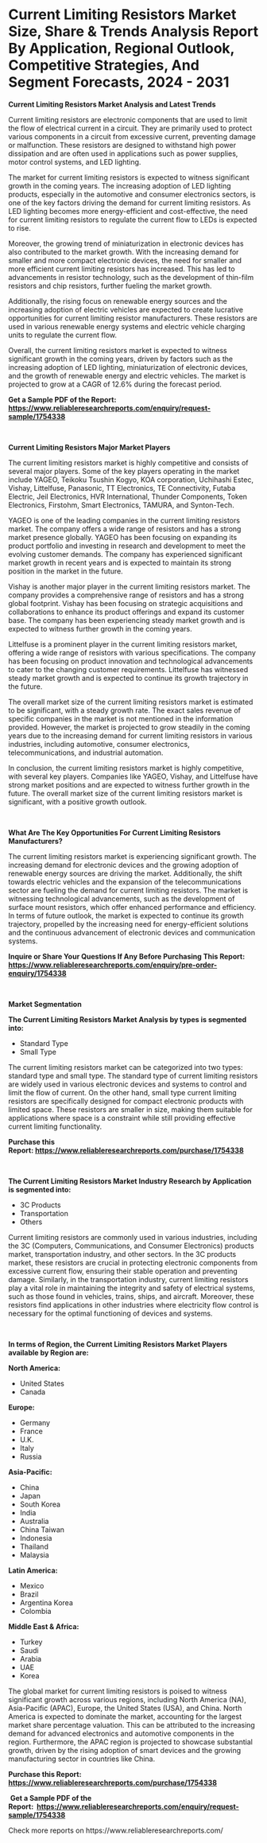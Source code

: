 <p><h1>Current Limiting Resistors Market Size, Share & Trends Analysis Report By Application, Regional Outlook, Competitive Strategies, And Segment Forecasts, 2024 - 2031</h1></p><p><strong>Current Limiting Resistors Market Analysis and Latest Trends</strong></p>
<p><p>Current limiting resistors are electronic components that are used to limit the flow of electrical current in a circuit. They are primarily used to protect various components in a circuit from excessive current, preventing damage or malfunction. These resistors are designed to withstand high power dissipation and are often used in applications such as power supplies, motor control systems, and LED lighting.</p><p>The market for current limiting resistors is expected to witness significant growth in the coming years. The increasing adoption of LED lighting products, especially in the automotive and consumer electronics sectors, is one of the key factors driving the demand for current limiting resistors. As LED lighting becomes more energy-efficient and cost-effective, the need for current limiting resistors to regulate the current flow to LEDs is expected to rise.</p><p>Moreover, the growing trend of miniaturization in electronic devices has also contributed to the market growth. With the increasing demand for smaller and more compact electronic devices, the need for smaller and more efficient current limiting resistors has increased. This has led to advancements in resistor technology, such as the development of thin-film resistors and chip resistors, further fueling the market growth.</p><p>Additionally, the rising focus on renewable energy sources and the increasing adoption of electric vehicles are expected to create lucrative opportunities for current limiting resistor manufacturers. These resistors are used in various renewable energy systems and electric vehicle charging units to regulate the current flow.</p><p>Overall, the current limiting resistors market is expected to witness significant growth in the coming years, driven by factors such as the increasing adoption of LED lighting, miniaturization of electronic devices, and the growth of renewable energy and electric vehicles. The market is projected to grow at a CAGR of 12.6% during the forecast period.</p></p>
<p><strong>Get a Sample PDF of the Report:&nbsp; <a href="https://www.reliableresearchreports.com/enquiry/request-sample/1754338">https://www.reliableresearchreports.com/enquiry/request-sample/1754338</a></strong></p>
<p>&nbsp;</p>
<p><strong>Current Limiting Resistors Major Market Players</strong></p>
<p><p>The current limiting resistors market is highly competitive and consists of several major players. Some of the key players operating in the market include YAGEO, Teikoku Tsushin Kogyo, KOA corporation, Uchihashi Estec, Vishay, Littelfuse, Panasonic, TT Electronics, TE Connectivity, Futaba Electric, Jeil Electronics, HVR International, Thunder Components, Token Electronics, Firstohm, Smart Electronics, TAMURA, and Synton-Tech.</p><p>YAGEO is one of the leading companies in the current limiting resistors market. The company offers a wide range of resistors and has a strong market presence globally. YAGEO has been focusing on expanding its product portfolio and investing in research and development to meet the evolving customer demands. The company has experienced significant market growth in recent years and is expected to maintain its strong position in the market in the future.</p><p>Vishay is another major player in the current limiting resistors market. The company provides a comprehensive range of resistors and has a strong global footprint. Vishay has been focusing on strategic acquisitions and collaborations to enhance its product offerings and expand its customer base. The company has been experiencing steady market growth and is expected to witness further growth in the coming years.</p><p>Littelfuse is a prominent player in the current limiting resistors market, offering a wide range of resistors with various specifications. The company has been focusing on product innovation and technological advancements to cater to the changing customer requirements. Littelfuse has witnessed steady market growth and is expected to continue its growth trajectory in the future.</p><p>The overall market size of the current limiting resistors market is estimated to be significant, with a steady growth rate. The exact sales revenue of specific companies in the market is not mentioned in the information provided. However, the market is projected to grow steadily in the coming years due to the increasing demand for current limiting resistors in various industries, including automotive, consumer electronics, telecommunications, and industrial automation.</p><p>In conclusion, the current limiting resistors market is highly competitive, with several key players. Companies like YAGEO, Vishay, and Littelfuse have strong market positions and are expected to witness further growth in the future. The overall market size of the current limiting resistors market is significant, with a positive growth outlook.</p></p>
<p>&nbsp;</p>
<p><strong>What Are The Key Opportunities For Current Limiting Resistors Manufacturers?</strong></p>
<p><p>The current limiting resistors market is experiencing significant growth. The increasing demand for electronic devices and the growing adoption of renewable energy sources are driving the market. Additionally, the shift towards electric vehicles and the expansion of the telecommunications sector are fueling the demand for current limiting resistors. The market is witnessing technological advancements, such as the development of surface mount resistors, which offer enhanced performance and efficiency. In terms of future outlook, the market is expected to continue its growth trajectory, propelled by the increasing need for energy-efficient solutions and the continuous advancement of electronic devices and communication systems.</p></p>
<p><strong>Inquire or Share Your Questions If Any Before Purchasing This Report: <a href="https://www.reliableresearchreports.com/enquiry/pre-order-enquiry/1754338">https://www.reliableresearchreports.com/enquiry/pre-order-enquiry/1754338</a></strong></p>
<p>&nbsp;</p>
<p><strong>Market Segmentation</strong></p>
<p><strong>The Current Limiting Resistors Market Analysis by types is segmented into:</strong></p>
<p><ul><li>Standard Type</li><li>Small Type</li></ul></p>
<p><p>The current limiting resistors market can be categorized into two types: standard type and small type. The standard type of current limiting resistors are widely used in various electronic devices and systems to control and limit the flow of current. On the other hand, small type current limiting resistors are specifically designed for compact electronic products with limited space. These resistors are smaller in size, making them suitable for applications where space is a constraint while still providing effective current limiting functionality.</p></p>
<p><strong>Purchase this Report:&nbsp;<a href="https://www.reliableresearchreports.com/purchase/1754338">https://www.reliableresearchreports.com/purchase/1754338</a></strong></p>
<p>&nbsp;</p>
<p><strong>The Current Limiting Resistors Market Industry Research by Application is segmented into:</strong></p>
<p><ul><li>3C Products</li><li>Transportation</li><li>Others</li></ul></p>
<p><p>Current limiting resistors are commonly used in various industries, including the 3C (Computers, Communications, and Consumer Electronics) products market, transportation industry, and other sectors. In the 3C products market, these resistors are crucial in protecting electronic components from excessive current flow, ensuring their stable operation and preventing damage. Similarly, in the transportation industry, current limiting resistors play a vital role in maintaining the integrity and safety of electrical systems, such as those found in vehicles, trains, ships, and aircraft. Moreover, these resistors find applications in other industries where electricity flow control is necessary for the optimal functioning of devices and systems.</p></p>
<p>&nbsp;</p>
<p><strong>In terms of Region, the Current Limiting Resistors Market Players available by Region are:</strong></p>
<p>
    <p> <strong> North America: </strong>
        <ul>
            <li>United States</li>
            <li>Canada</li>
        </ul>
        </p> 
    <p> <strong> Europe: </strong>
        <ul>
            <li>Germany</li>
            <li>France</li>
            <li>U.K.</li>
            <li>Italy</li>
            <li>Russia</li>
        </ul>
        </p> 
    <p> <strong> Asia-Pacific: </strong>
        <ul>
            <li>China</li>
            <li>Japan</li>
            <li>South Korea</li>
            <li>India</li>
            <li>Australia</li>
            <li>China Taiwan</li>
            <li>Indonesia</li>
            <li>Thailand</li>
            <li>Malaysia</li>
        </ul>
        </p> 
    <p> <strong> Latin America: </strong>
        <ul>
            <li>Mexico</li>
            <li>Brazil</li>
            <li>Argentina Korea</li>
            <li>Colombia</li>
        </ul>
        </p> 
    <p> <strong> Middle East & Africa: </strong>
        <ul>
            <li>Turkey</li>
            <li>Saudi</li>
            <li>Arabia</li>
            <li>UAE</li>
            <li>Korea</li>
        </ul>
    </p>
    </p>
<p><p>The global market for current limiting resistors is poised to witness significant growth across various regions, including North America (NA), Asia-Pacific (APAC), Europe, the United States (USA), and China. North America is expected to dominate the market, accounting for the largest market share percentage valuation. This can be attributed to the increasing demand for advanced electronics and automotive components in the region. Furthermore, the APAC region is projected to showcase substantial growth, driven by the rising adoption of smart devices and the growing manufacturing sector in countries like China.</p></p>
<p><strong>Purchase this Report: <a href="https://www.reliableresearchreports.com/purchase/1754338">https://www.reliableresearchreports.com/purchase/1754338</a></strong></p>
<p>&nbsp;<strong>Get a Sample PDF of the Report:&nbsp;&nbsp;<a href="https://www.reliableresearchreports.com/enquiry/request-sample/1754338">https://www.reliableresearchreports.com/enquiry/request-sample/1754338</a></strong></p>
<p><strong></strong></p>
<p>Check more reports on https://www.reliableresearchreports.com/</p>